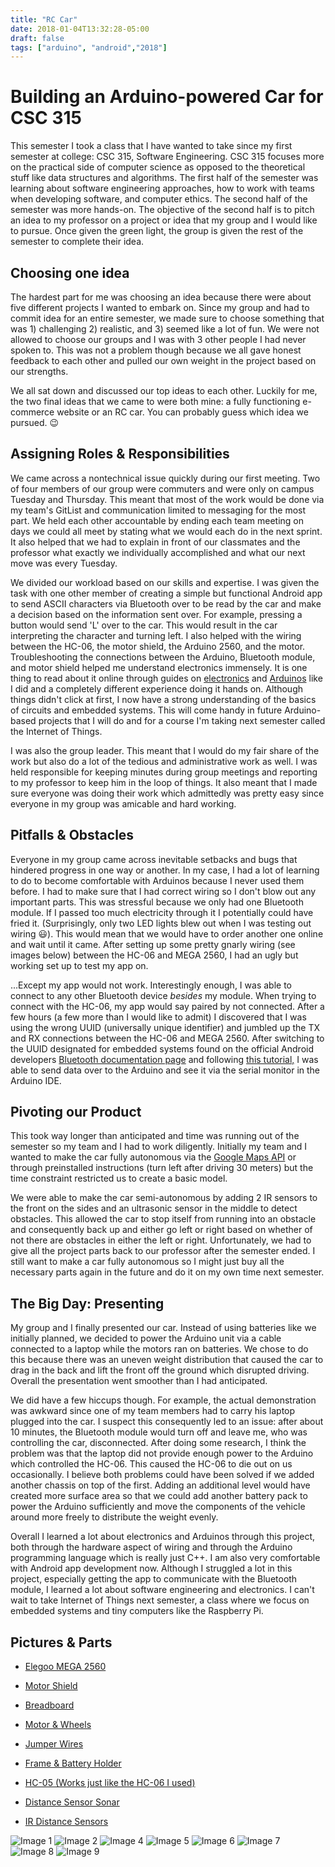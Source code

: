 ```yaml
---
title: "RC Car"
date: 2018-01-04T13:32:28-05:00
draft: false
tags: ["arduino", "android","2018"]
---
```

# Building an Arduino-powered Car for CSC 315

This semester I took a class that I have wanted to take since my first
semester at college: CSC 315, Software Engineering. CSC 315 focuses more on
the practical side of computer science as opposed to the theoretical stuff like data structures and algorithms. The first half of the semester was
learning about software engineering approaches, how to work with teams when developing software, and computer ethics.
The second half of the semester was more hands-on. The  objective of the second half
is to pitch an idea to my professor on a project or idea that my group and I would
like to pursue. Once given the green light, the group is given the rest of the semester
to complete their idea.

## Choosing one idea

The hardest part for me was choosing an idea because there were about five different projects I wanted to embark on. Since my group and had to commit idea for an entire
semester, we made sure to choose something that was 1) challenging 2) realistic,
and 3) seemed like a lot of fun. We were not allowed to choose our groups and I was
with 3 other people I had never spoken to. This was not a problem though because
we all gave honest feedback to each other and pulled our own weight in the project based on our strengths.

We all sat down and discussed our top ideas to each other. Luckily for me, the
two final ideas that we came to were both mine: a fully functioning e-commerce
website or an RC car. You can probably guess which idea we pursued. 😉

## Assigning Roles & Responsibilities

We came across a nontechnical issue quickly during our first meeting. Two of four members of our group were
commuters and were only on campus Tuesday and Thursday. This meant that most of
the work would be done via my team's GitList and communication limited to messaging
for the most part. We held each other accountable by ending each team meeting on days we could all meet by stating what we would each do in the next sprint.
It also helped that we had to explain in front of our classmates and the professor
what exactly we individually accomplished and what our next move was every Tuesday.

We divided our workload based on our skills and expertise. I was given the task
with one other member of creating a simple but functional Android app to send
ASCII characters via Bluetooth over to be read by the car and make a decision based
on the information sent over. For example, pressing a button would send 'L' over
to the car. This would result in the car interpreting the character and turning left. I also helped with the wiring
between the HC-06, the motor shield, the Arduino 2560, and the motor. Troubleshooting the connections between the Arduino, Bluetooth module, and motor shield helped me understand electronics immensely. It
is one thing to read about it online through guides on [electronics](http://www.instructables.com/class/Electronics-Class/) and [Arduinos](http://www.instructables.com/class/Arduino-Class/)
like I did and a completely different experience doing it hands on. Although things
didn't click at first, I  now have a strong understanding of the basics of
circuits and embedded systems. This will come handy in future Arduino-based projects
that I will do and for a course I'm taking next semester called the Internet of Things.

I was also the group leader. This meant that I would do my fair share of the work but also
do a lot of the tedious and administrative work as well. I was held responsible
for keeping minutes during group meetings and reporting to my professor to keep
him in the loop of things. It also meant that I made sure everyone was doing their
work which admittedly was pretty easy since everyone in my group was amicable and hard working.

## Pitfalls & Obstacles

Everyone in my group came across inevitable setbacks and bugs that hindered progress in
one way or another. In my case, I had a lot of learning to do to become comfortable
with Arduinos because I never used them before. I had to make sure that I had correct wiring so
I don't blow out any important parts. This was stressful because we only had one Bluetooth
module. If I passed too much electricity through it I potentially could have fried it.
(Surprisingly, only two LED lights blew out when I was testing out wiring 😃).
This would mean that we would have to order another one online and wait until it came. After
setting up some pretty gnarly wiring (see images below) between the HC-06 and MEGA 2560, I had an ugly
but working set up to test my app on.

...Except my app would not work. Interestingly enough, I was able to connect to any
other Bluetooth device _besides_ my module. When trying to connect with the HC-06, my
app would say paired by not connected. After a few hours (a few more than I would
like to admit) I discovered that I was using the wrong UUID (universally unique identifier) and jumbled up the TX and RX connections between the HC-06 and MEGA 2560.
After switching to the UUID designated for embedded systems found on the official Android
developers [Bluetooth documentation page](https://developer.android.com/reference/android/bluetooth/BluetoothDevice.html) and following [this tutorial,](https://www.youtube.com/watch?v=y8R2C86BIUc&list=PLgCYzUzKIBE8KHMzpp6JITZ2JxTgWqDH2)
I was able to send data over to the Arduino and see it via the serial monitor in the Arduino IDE.


## Pivoting our Product

This took way longer than anticipated and time was running out of the semester so
my team and I had to work diligently. Initially my team and I wanted to make the car
fully autonomous via the [Google Maps API](https://developers.google.com/maps/documentation/directions/intro)
or through preinstalled instructions (turn left after driving 30 meters) but the time
constraint restricted us to create a basic model.

We were able to make the car semi-autonomous by adding 2 IR sensors to the front on the
sides and an ultrasonic sensor in the middle to detect obstacles. This allowed the car
to stop itself from running into an obstacle and consequently back up and either go
left or right based on whether of not there are obstacles in either the left or right.
Unfortunately, we had to give all the project parts back to our professor after the semester ended.
I still want to make a car fully autonomous so I might just buy all the necessary
parts again in the future and do it on my own time next semester.


## The Big Day: Presenting

My group and I finally presented our car. Instead of using batteries like we initially planned,
we decided to power the Arduino unit via a cable connected to a laptop while the
motors ran on batteries. We chose to do this because there was an uneven
weight distribution that caused the car to drag in the back and lift the front off
the ground which disrupted driving. Overall the presentation went smoother than
I had anticipated.

We did have a few hiccups though. For example, the actual demonstration was awkward since one of my team members had to carry his laptop plugged into the car.
I suspect this consequently led to an issue: after about 10 minutes, the Bluetooth module
would turn off and leave me, who was controlling the car, disconnected. After doing some research, I think the problem
was that the laptop did not provide enough power to the Arduino which controlled the HC-06.
This caused the HC-06 to die out on us occasionally. I believe both problems could have
been solved if we added another chassis on top of the first. Adding an additional
level would have created more surface area so that we could add another battery pack
to power the Arduino sufficiently and move the components of the vehicle around more freely to distribute
the weight evenly.

Overall I learned a lot about electronics and Arduinos through this project, both through the
hardware aspect of wiring and through the Arduino programming language which is really just C++. I am
also very comfortable with Android app development now. Although I struggled a lot
in this project, especially getting the app to communicate with the Bluetooth module,
I learned a lot about software engineering and electronics. I can't wait to take
Internet of Things next semester, a class where we focus on embedded systems and
tiny computers like the Raspberry Pi.

## Pictures & Parts

- [Elegoo MEGA 2560](https://www.amazon.com/Board-ATmega2560-ATMEGA16U2-Compatible-Arduino/dp/B01H4ZDYCE/ref=sr_1_2?ie=UTF8&qid=1515287436&sr=8-2&keywords=2560)

- [Motor Shield](https://www.amazon.com/DROK-Controller-H-Bridge-Mega2560-Duemilanove/dp/B00CAG6GX2/ref=sr_1_6?s=industrial&ie=UTF8&qid=1515287469&sr=1-6&keywords=motor+arduino)

- [Breadboard](https://www.amazon.com/eBoot-Experiment-Solderless-Breadboard-400-Points/dp/B01MG5IPUX/ref=sr_1_5?s=industrial&ie=UTF8&qid=1515287539&sr=1-5&keywords=breadboard)

- [Motor & Wheels](https://www.amazon.com/DIYmall-Motor-Geared-Magnetic-Gearbox/dp/B07671HCDZ/ref=sr_1_1?s=industrial&ie=UTF8&qid=1515287596&sr=1-1&keywords=motor+arduino+wheels)

- [Jumper Wires](https://www.amazon.com/Haitronic-Multicolored-Breadboard-Arduino-raspberry/dp/B01LZF1ZSZ/ref=sr_1_3?s=industrial&ie=UTF8&qid=1515287646&sr=1-3&keywords=jumper+wires)

- [Frame & Battery Holder](https://www.amazon.com/DealMux-Motor-Chassis-Encoder-Arduino/dp/B01F0T3I8G/ref=sr_1_2?s=industrial&ie=UTF8&qid=1515287687&sr=8-2&keywords=arduino+car+chasis)

- [HC-05 (Works just like the HC-06 I used)](https://www.amazon.com/dp/B01MQKX7VP/ref=asc_df_B01MQKX7VP5327491/?tag=hyprod-20&creative=395033&creativeASIN=B01MQKX7VP&linkCode=df0&hvadid=167146065113&hvpos=1o1&hvnetw=g&hvrand=8096617673536435054&hvpone=&hvptwo=&hvqmt=&hvdev=c&hvdvcmdl=&hvlocint=&hvlocphy=9007186&hvtargid=pla-362748457327)

- [Distance Sensor Sonar](https://www.amazon.com/SainSmart-HC-SR04-Ranging-Detector-Distance/dp/B004U8TOE6/ref=sr_1_13?s=electronics&ie=UTF8&qid=1515287849&sr=1-13&keywords=distance+sensor)

- [IR Distance Sensors](https://www.amazon.com/OSOYOO-Infrared-Obstacle-Avoidance-Arduino/dp/B01I57HIJ0/ref=sr_1_3?s=electronics&ie=UTF8&qid=1515287890&sr=1-3&keywords=ir+distance)

![Image 1](/images/RC/1.png)
![Image 2](/images/RC/2.png)
![Image 4](/images/RC/4.jpg)
![Image 5](/images/RC/5.jpg)
![Image 6](/images/RC/6.jpg)
![Image 7](/images/RC/7.jpg)
![Image 8](/images/RC/8.jpg)
![Image 9](/images/RC/9.jpg)
